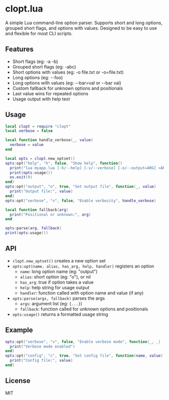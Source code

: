 # clopt.lua

A simple Lua command-line option parser. Supports short and long options, grouped short flags, and options with values. Designed to be easy to use and flexible for most CLI scripts.

## Features

-   Short flags (eg: -a -b)
-   Grouped short flags (eg: -abc)
-   Short options with values (eg: -o file.txt or -o=file.txt)
-   Long options (eg: --foo)
-   Long options with values (eg: --bar=val or --bar val)
-   Custom fallback for unknown options and positionals
-   Last value wins for repeated options
-   Usage output with help text

## Usage

```lua
local clopt = require "clopt"
local verbose = false

local function handle_verbose(_, value)
  verbose = value
end

local opts = clopt.new_optset()
opts:opt("help", "h", false, "Show help", function()
  print("lua myapp.lua [-h/--help] [-v/--verbose] [-o/--output=ARG] <ARGS>...")
  print(opts:usage())
  os.exit(0)
end)
opts:opt("output", "o", true, "Set output file", function(_, value)
  print("Output file:", value)
end)
opts:opt("verbose", "v", false, "Enable verbosity", handle_verbose)

local function fallback(arg)
  print("Positional or unknown:", arg)
end

opts:parse(arg, fallback)
print(opts:usage())
```

## API

-   `clopt.new_optset()` creates a new option set
-   `opts:opt(name, alias, has_arg, help, handler)` registers an option
    -   `name`: long option name (eg: "output")
    -   `alias`: short option (eg: "o"), or nil
    -   `has_arg`: true if option takes a value
    -   `help`: help string for usage output
    -   `handler`: function called with option name and value (if any)
-   `opts:parse(args, fallback)` parses the args
    -   `args`: argument list (eg: `{...}`)
    -   `fallback`: function called for unknown options and positionals
-   `opts:usage()` returns a formatted usage string

## Example

```lua
opts:opt("verbose", "v", false, "Enable verbose mode", function(_, _)
  print("Verbose mode enabled")
end)
opts:opt("config", "c", true, "Set config file", function(name, value)
  print("Config file:", value)
end)
```

## License

MIT
